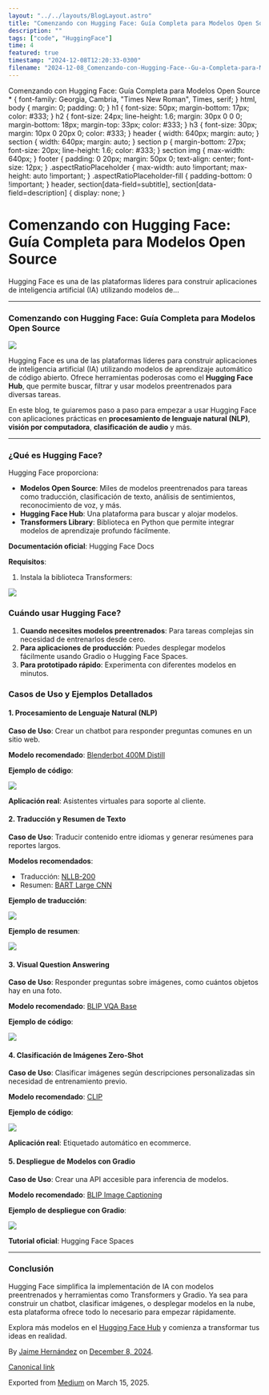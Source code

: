 ```yaml
---
layout: "../../layouts/BlogLayout.astro"
title: "Comenzando con Hugging Face: Guía Completa para Modelos Open Source"
description: ""
tags: ["code", "HuggingFace"]
time: 4
featured: true
timestamp: "2024-12-08T12:20:33-0300"
filename: "2024-12-08_Comenzando-con-Hugging-Face--Gu-a-Completa-para-Modelos-Open-Source-e45ba51be887"
---
```


Comenzando con Hugging Face: Guía Completa para Modelos Open Source \* { font-family: Georgia, Cambria, "Times New Roman", Times, serif; } html, body { margin: 0; padding: 0; } h1 { font-size: 50px; margin-bottom: 17px; color: #333; } h2 { font-size: 24px; line-height: 1.6; margin: 30px 0 0 0; margin-bottom: 18px; margin-top: 33px; color: #333; } h3 { font-size: 30px; margin: 10px 0 20px 0; color: #333; } header { width: 640px; margin: auto; } section { width: 640px; margin: auto; } section p { margin-bottom: 27px; font-size: 20px; line-height: 1.6; color: #333; } section img { max-width: 640px; } footer { padding: 0 20px; margin: 50px 0; text-align: center; font-size: 12px; } .aspectRatioPlaceholder { max-width: auto !important; max-height: auto !important; } .aspectRatioPlaceholder-fill { padding-bottom: 0 !important; } header, section\[data-field=subtitle\], section\[data-field=description\] { display: none; }

Comenzando con Hugging Face: Guía Completa para Modelos Open Source
===================================================================

Hugging Face es una de las plataformas líderes para construir aplicaciones de inteligencia artificial (IA) utilizando modelos de…

* * *

### Comenzando con Hugging Face: Guía Completa para Modelos Open Source

![](https://cdn-images-1.medium.com/max/800/1*ICGpl8pKILDUiruItTbKzg.png)

Hugging Face es una de las plataformas líderes para construir aplicaciones de inteligencia artificial (IA) utilizando modelos de aprendizaje automático de código abierto. Ofrece herramientas poderosas como el **Hugging Face Hub**, que permite buscar, filtrar y usar modelos preentrenados para diversas tareas.

En este blog, te guiaremos paso a paso para empezar a usar Hugging Face con aplicaciones prácticas en **procesamiento de lenguaje natural (NLP)**, **visión por computadora**, **clasificación de audio** y más.

* * *

### ¿Qué es Hugging Face?

Hugging Face proporciona:

*   **Modelos Open Source**: Miles de modelos preentrenados para tareas como traducción, clasificación de texto, análisis de sentimientos, reconocimiento de voz, y más.
*   **Hugging Face Hub**: Una plataforma para buscar y alojar modelos.
*   **Transformers Library**: Biblioteca en Python que permite integrar modelos de aprendizaje profundo fácilmente.

**Documentación oficial**: Hugging Face Docs

**Requisitos**:

1.  Instala la biblioteca Transformers:

![](https://cdn-images-1.medium.com/max/800/1*dk0F_ilBpxQ0kgSJIY808Q.png)

### Cuándo usar Hugging Face?

1.  **Cuando necesites modelos preentrenados**: Para tareas complejas sin necesidad de entrenarlos desde cero.
2.  **Para aplicaciones de producción**: Puedes desplegar modelos fácilmente usando Gradio o Hugging Face Spaces.
3.  **Para prototipado rápido**: Experimenta con diferentes modelos en minutos.

### Casos de Uso y Ejemplos Detallados

#### 1\. Procesamiento de Lenguaje Natural (NLP)

**Caso de Uso**: Crear un chatbot para responder preguntas comunes en un sitio web.

**Modelo recomendado**: [Blenderbot 400M Distill](https://huggingface.co/facebook/blenderbot-400M-distill)

**Ejemplo de código**:

![](https://cdn-images-1.medium.com/max/800/1*_d9lWtkly5ZfZbTcwHGdZQ.png)

**Aplicación real**: Asistentes virtuales para soporte al cliente.

#### 2\. Traducción y Resumen de Texto

**Caso de Uso**: Traducir contenido entre idiomas y generar resúmenes para reportes largos.

**Modelos recomendados**:

*   Traducción: [NLLB-200](https://huggingface.co/facebook/nllb-200-distilled-600M)
*   Resumen: [BART Large CNN](https://huggingface.co/facebook/bart-large-cnn)

**Ejemplo de traducción**:

![](https://cdn-images-1.medium.com/max/800/1*O9ydb50mf3PYUNjT99t7bw.png)

**Ejemplo de resumen**:

![](https://cdn-images-1.medium.com/max/800/1*EFfzLC1fIEH39Ye9wt_nzw.png)

#### 3\. Visual Question Answering

**Caso de Uso**: Responder preguntas sobre imágenes, como cuántos objetos hay en una foto.

**Modelo recomendado**: [BLIP VQA Base](https://huggingface.co/Salesforce/blip-vqa-base)

**Ejemplo de código**:

![](https://cdn-images-1.medium.com/max/800/1*bEnSOD4To08EW6wbnobpYg.png)

#### 4\. Clasificación de Imágenes Zero-Shot

**Caso de Uso**: Clasificar imágenes según descripciones personalizadas sin necesidad de entrenamiento previo.

**Modelo recomendado**: [CLIP](https://huggingface.co/openai/clip-vit-large-patch14)

**Ejemplo de código**:

![](https://cdn-images-1.medium.com/max/800/1*R6yK2TgrpsIrnZDY-SqKHA.png)

**Aplicación real**: Etiquetado automático en ecommerce.

#### 5\. Despliegue de Modelos con Gradio

**Caso de Uso**: Crear una API accesible para inferencia de modelos.

**Modelo recomendado**: [BLIP Image Captioning](https://huggingface.co/Salesforce/blip-image-captioning-base)

**Ejemplo de despliegue con Gradio**:

![](https://cdn-images-1.medium.com/max/800/1*o8uuikvI5qLbCwGQQG_lIQ.png)

**Tutorial oficial**: Hugging Face Spaces

* * *

### Conclusión

Hugging Face simplifica la implementación de IA con modelos preentrenados y herramientas como Transformers y Gradio. Ya sea para construir un chatbot, clasificar imágenes, o desplegar modelos en la nube, esta plataforma ofrece todo lo necesario para empezar rápidamente.

Explora más modelos en el [Hugging Face Hub](https://huggingface.co/models) y comienza a transformar tus ideas en realidad.

By [Jaime Hernández](https://medium.com/@devjaime) on [December 8, 2024](https://medium.com/p/e45ba51be887).

[Canonical link](https://medium.com/@devjaime/comenzando-con-hugging-face-gu%C3%ADa-completa-para-modelos-open-source-e45ba51be887)

Exported from [Medium](https://medium.com) on March 15, 2025.